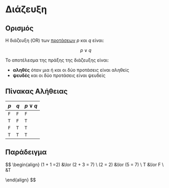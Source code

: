 # Διάζευξη

## Ορισμός

Η διάζευξη (OR) των [προτάσεων](Λογική%20Πρόταση.md) $p$ και $q$ είναι:

$$
p \lor q
$$

Το αποτέλεσμα της πράξης της διάζευξης είναι:

- **αληθές** όταν μια ή και οι δύο προτάσεις είναι αληθείς
- **ψευδές** και οι δύο προτάσεις είναι ψευδείς

## Πίνακας Αλήθειας

| $p$ | $q$ | $p \lor q$ |
| --- | --- | ---------- |
| `F` | `F` | `F`        |
| `T` | `F` | `T`        |
| `F` | `T` | `T`        |
| `T` | `T` | `T`        |

## Παράδειγμα

$$
\begin{align}
(1 + 1 =2) &\lor (2 + 3 = 7) \\
(2 = 2) &\lor (5 = 7) \\
T &\lor F \\
&T

\end{align}
$$
